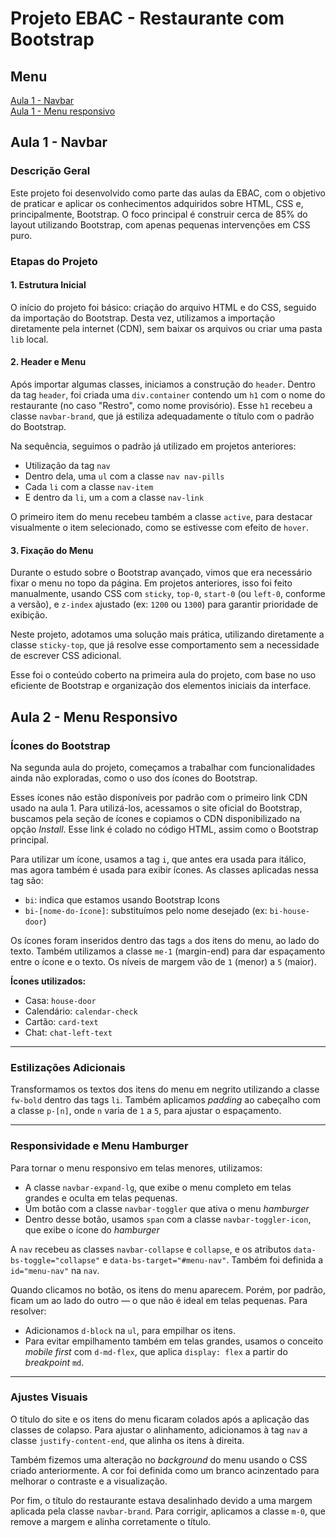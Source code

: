 # Projeto EBAC - Restaurante com Bootstrap

## Menu
[Aula 1 - Navbar](#aula-1---navbar)  
[Aula 1 - Menu responsivo](#aula-2---menu-responsivo)  

## Aula 1 - Navbar
### Descrição Geral
Este projeto foi desenvolvido como parte das aulas da EBAC, com o objetivo de praticar e aplicar os conhecimentos adquiridos sobre HTML, CSS e, principalmente, Bootstrap. O foco principal é construir cerca de 85% do layout utilizando Bootstrap, com apenas pequenas intervenções em CSS puro.

### Etapas do Projeto

#### 1. Estrutura Inicial
O início do projeto foi básico: criação do arquivo HTML e do CSS, seguido da importação do Bootstrap. Desta vez, utilizamos a importação diretamente pela internet (CDN), sem baixar os arquivos ou criar uma pasta `lib` local.

#### 2. Header e Menu
Após importar algumas classes, iniciamos a construção do `header`. Dentro da tag `header`, foi criada uma `div.container` contendo um `h1` com o nome do restaurante (no caso "Restro", como nome provisório). Esse `h1` recebeu a classe `navbar-brand`, que já estiliza adequadamente o título com o padrão do Bootstrap.

Na sequência, seguimos o padrão já utilizado em projetos anteriores:
- Utilização da tag `nav`
- Dentro dela, uma `ul` com a classe `nav nav-pills`
- Cada `li` com a classe `nav-item`
- E dentro da `li`, um `a` com a classe `nav-link`

O primeiro item do menu recebeu também a classe `active`, para destacar visualmente o item selecionado, como se estivesse com efeito de `hover`.

#### 3. Fixação do Menu
Durante o estudo sobre o Bootstrap avançado, vimos que era necessário fixar o menu no topo da página. Em projetos anteriores, isso foi feito manualmente, usando CSS com `sticky`, `top-0`, `start-0` (ou `left-0`, conforme a versão), e `z-index` ajustado (ex: `1200` ou `1300`) para garantir prioridade de exibição.

Neste projeto, adotamos uma solução mais prática, utilizando diretamente a classe `sticky-top`, que já resolve esse comportamento sem a necessidade de escrever CSS adicional.

Esse foi o conteúdo coberto na primeira aula do projeto, com base no uso eficiente de Bootstrap e organização dos elementos iniciais da interface.

## Aula 2 - Menu Responsivo

### Ícones do Bootstrap
Na segunda aula do projeto, começamos a trabalhar com funcionalidades ainda não exploradas, como o uso dos ícones do Bootstrap.

Esses ícones não estão disponíveis por padrão com o primeiro link CDN usado na aula 1. Para utilizá-los, acessamos o site oficial do Bootstrap, buscamos pela seção de ícones e copiamos o CDN disponibilizado na opção *Install*. Esse link é colado no código HTML, assim como o Bootstrap principal.

Para utilizar um ícone, usamos a tag `i`, que antes era usada para itálico, mas agora também é usada para exibir ícones. As classes aplicadas nessa tag são:
- `bi`: indica que estamos usando Bootstrap Icons
- `bi-[nome-do-ícone]`: substituímos pelo nome desejado (ex: `bi-house-door`)

Os ícones foram inseridos dentro das tags `a` dos itens do menu, ao lado do texto. Também utilizamos a classe `me-1` (margin-end) para dar espaçamento entre o ícone e o texto. Os níveis de margem vão de `1` (menor) a `5` (maior).

**Ícones utilizados:**
- Casa: `house-door`
- Calendário: `calendar-check`
- Cartão: `card-text`
- Chat: `chat-left-text`

---

### Estilizações Adicionais
Transformamos os textos dos itens do menu em negrito utilizando a classe `fw-bold` dentro das tags `li`. Também aplicamos *padding* ao cabeçalho com a classe `p-[n]`, onde `n` varia de `1` a `5`, para ajustar o espaçamento.

---

### Responsividade e Menu Hamburger
Para tornar o menu responsivo em telas menores, utilizamos:
- A classe `navbar-expand-lg`, que exibe o menu completo em telas grandes e oculta em telas pequenas.
- Um botão com a classe `navbar-toggler` que ativa o menu *hamburger*
- Dentro desse botão, usamos `span` com a classe `navbar-toggler-icon`, que exibe o ícone do *hamburger*

A `nav` recebeu as classes `navbar-collapse` e `collapse`, e os atributos `data-bs-toggle="collapse"` e `data-bs-target="#menu-nav"`. Também foi definida a `id="menu-nav"` na `nav`.

Quando clicamos no botão, os itens do menu aparecem. Porém, por padrão, ficam um ao lado do outro — o que não é ideal em telas pequenas. Para resolver:
- Adicionamos `d-block` na `ul`, para empilhar os itens.
- Para evitar empilhamento também em telas grandes, usamos o conceito *mobile first* com `d-md-flex`, que aplica `display: flex` a partir do *breakpoint* `md`.

---

### Ajustes Visuais
O título do site e os itens do menu ficaram colados após a aplicação das classes de colapso. Para ajustar o alinhamento, adicionamos à tag `nav` a classe `justify-content-end`, que alinha os itens à direita.

Também fizemos uma alteração no *background* do menu usando o CSS criado anteriormente. A cor foi definida como um branco acinzentado para melhorar o contraste e a visualização.

Por fim, o título do restaurante estava desalinhado devido a uma margem aplicada pela classe `navbar-brand`. Para corrigir, aplicamos a classe `m-0`, que remove a margem e alinha corretamente o título.

